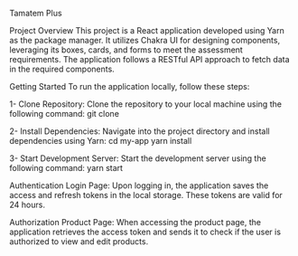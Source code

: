 
Tamatem Plus 

Project Overview
This project is a React application developed using Yarn as the package manager. It utilizes Chakra UI for designing components, leveraging its boxes, cards, and forms to meet the assessment requirements. The application follows a RESTful API approach to fetch data in the required components.

Getting Started
To run the application locally, follow these steps:

1- Clone Repository: 
Clone the repository to your local machine using the following command:
git clone <repository-url>

2- Install Dependencies: 
Navigate into the project directory and install dependencies using Yarn:
cd my-app
yarn install

3- Start Development Server: 
Start the development server using the following command:
yarn start


Authentication
Login Page: Upon logging in, the application saves the access and refresh tokens in the local storage. These tokens are valid for 24 hours.

Authorization
Product Page: When accessing the product page, the application retrieves the access token and sends it to check if the user is authorized to view and edit products.